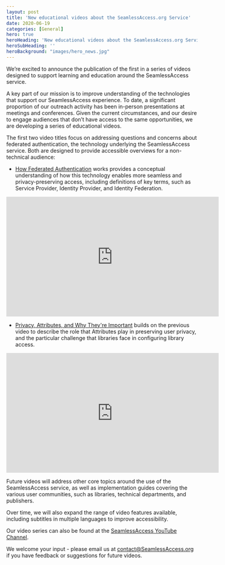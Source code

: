 ```yaml
---
layout: post
title: 'New educational videos about the SeamlessAccess.org Service'
date: 2020-06-19
categories: [General]
hero: true
heroHeading: 'New educational videos about the SeamlessAccess.org Service'
heroSubHeading: ''
heroBackground: "images/hero_news.jpg"
---
```



We’re excited to announce the publication of the first in a series of videos designed to support learning and education around the SeamlessAccess service.

A key part of our mission is to improve understanding of the technologies that support our SeamlessAccess experience.  To date, a significant proportion of our outreach activity has been in-person presentations at meetings and conferences.  Given the current circumstances, and our desire to engage audiences that don’t have access to the same opportunities, we are developing a series of educational videos.

The first two video titles focus on addressing questions and concerns about federated authentication, the technology underlying the SeamlessAccess service.  Both are designed to provide accessible overviews for a non-technical audience:

- [How Federated Authentication](https://www.youtube.com/watch?v=wjvC_PUj4CI) works provides a conceptual understanding of how this technology enables more seamless and privacy-preserving access, including definitions of key terms, such as Service Provider, Identity Provider, and Identity Federation.

<iframe width="560" height="315" src="https://www.youtube.com/embed/wjvC_PUj4CI" frameborder="0" allow="accelerometer; autoplay; encrypted-media; gyroscope; picture-in-picture" allowfullscreen></iframe>

- [Privacy, Attributes, and Why They're Important](https://www.youtube.com/watch?v=4xRqdc0DeJI) builds on the previous video to describe the role that Attributes play in preserving user privacy, and the particular challenge that libraries face in configuring library access.

<iframe width="560" height="315" src="https://www.youtube.com/embed/4xRqdc0DeJI" frameborder="0" allow="accelerometer; autoplay; encrypted-media; gyroscope; picture-in-picture" allowfullscreen></iframe>

Future videos will address other core topics around the use of the SeamlessAccess service, as well as implementation guides covering the various user communities, such as libraries, technical departments, and publishers.

Over time, we will also expand the range of video features available, including subtitles in multiple languages to improve accessibility.

Our video series can also be found at the [SeamlessAccess YouTube Channel](https://www.youtube.com/watch?v=4xRqdc0DeJI).

We welcome your input - please email us at [contact@SeamlessAccess.org](mailto:contact@seamlessaccess.org) if you have feedback or suggestions for future videos.